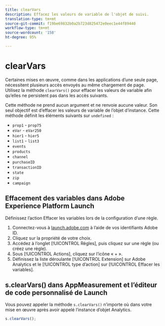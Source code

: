 ```yaml
---
title: clearVars
description: Effacez les valeurs de variable de l'objet de suivi.
translation-type: tm+mt
source-git-commit: f19be69832b0a2b723d825472e0eec1e44f89440
workflow-type: tm+mt
source-wordcount: '158'
ht-degree: 95%

---
```



# clearVars

Certaines mises en œuvre, comme dans les applications d’une seule page, nécessitent plusieurs accès envoyés au même chargement de page. Utilisez la méthode `clearVars()` pour effacer les valeurs de variable afin qu’elles ne persistent pas dans les accès suivants.

Cette méthode ne prend aucun argument et ne renvoie aucune valeur. Son seul objectif est d’effacer les valeurs de variable de l’objet d’instance. Cette méthode définit les éléments suivants sur `undefined` :

* `prop1` - `prop75`
* `eVar` -  `eVar250`
* `hier1` -  `hier5`
* `list1` -  `list3`
* `events`
* `products`
* `channel`
* `purchaseID`
* `transactionID`
* `state`
* `zip`
* `campaign`

## Effacement des variables dans Adobe Experience Platform Launch

Définissez l’action Effacer les variables lors de la configuration d’une règle.

1. Connectez-vous à [launch.adobe.com](https://launch.adobe.com) à l’aide de vos identifiants Adobe ID.
2. Cliquez sur la propriété de votre choix.
3. Accédez à l’onglet [!UICONTROL Règles], puis cliquez sur une règle (ou créez une règle).
4. Sous [!UICONTROL Actions], cliquez sur l’icône « + ».
5. Définissez la liste déroulante [!UICONTROL Extension] sur Adobe Analytics et le [!UICONTROL type d’action] sur [!UICONTROL Effacer les variables].

## s.clearVars() dans AppMeasurement et l’éditeur de code personnalisé de Launch

Vous pouvez appeler la méthode `s.clearVars()` n’importe où dans votre mise en œuvre après avoir appelé l’instance d’objet Analytics.

```js
s.clearVars();
```
